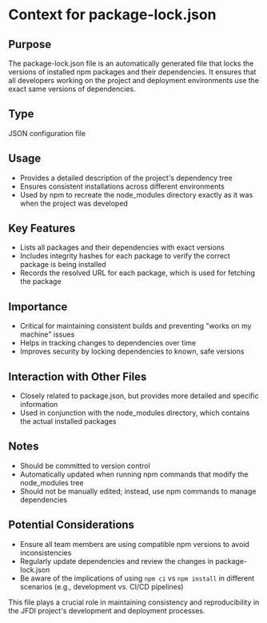 # Context for package-lock.json

## Purpose
The package-lock.json file is an automatically generated file that locks the versions of installed npm packages and their dependencies. It ensures that all developers working on the project and deployment environments use the exact same versions of dependencies.

## Type
JSON configuration file

## Usage
- Provides a detailed description of the project's dependency tree
- Ensures consistent installations across different environments
- Used by npm to recreate the node_modules directory exactly as it was when the project was developed

## Key Features
- Lists all packages and their dependencies with exact versions
- Includes integrity hashes for each package to verify the correct package is being installed
- Records the resolved URL for each package, which is used for fetching the package

## Importance
- Critical for maintaining consistent builds and preventing "works on my machine" issues
- Helps in tracking changes to dependencies over time
- Improves security by locking dependencies to known, safe versions

## Interaction with Other Files
- Closely related to package.json, but provides more detailed and specific information
- Used in conjunction with the node_modules directory, which contains the actual installed packages

## Notes
- Should be committed to version control
- Automatically updated when running npm commands that modify the node_modules tree
- Should not be manually edited; instead, use npm commands to manage dependencies

## Potential Considerations
- Ensure all team members are using compatible npm versions to avoid inconsistencies
- Regularly update dependencies and review the changes in package-lock.json
- Be aware of the implications of using `npm ci` vs `npm install` in different scenarios (e.g., development vs. CI/CD pipelines)

This file plays a crucial role in maintaining consistency and reproducibility in the JFDI project's development and deployment processes.